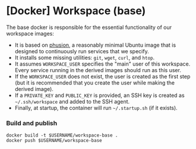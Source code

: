 # \[Docker\] Workspace (base)

The base docker is responsible for the essential functionality of our workspace images:

 - It is based on [phusion](https://github.com/phusion/baseimage-docker), a reasonably minimal Ubuntu image that is designed to continuously run services that we specify.
 - It installs some missing utilities: `git`, `wget`, `curl`, and `htop`.
 - It assumes `WORKSPACE_USER` specifies the "main" user of this workspace. Every service running in the derived images should run as this user.
 - If the `WORKSPACE_USER` does not exist, the user is created as the first step (but it is recommended that you create the user while making the derived image).
 - If a `PRIVATE_KEY` and `PUBLIC_KEY` is provided, an SSH key is created as `~/.ssh/workspace` and added to the SSH agent.
 - Finally, at startup, the container will run `~/.startup.sh` (if it exists).

### Build and publish

```
docker build -t $USERNAME/workspace-base .
docker push $USERNAME/workspace-base
```